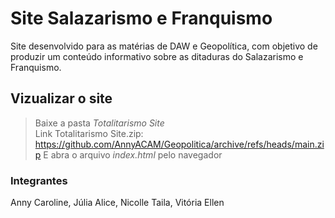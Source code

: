 # Site Salazarismo e Franquismo

Site desenvolvido para as matérias de DAW e Geopolítica, com objetivo de produzir um conteúdo informativo sobre as 
ditaduras do Salazarismo e Franquismo.

## Vizualizar o site
> Baixe a pasta _Totalitarismo Site_ <br>
> Link Totalitarismo Site.zip: https://github.com/AnnyACAM/Geopolitica/archive/refs/heads/main.zip
> E abra o arquivo _index.html_ pelo navegador <br>

### Integrantes
Anny Caroline, 
Júlia Alice, 
Nicolle Taila, 
Vitória Ellen
